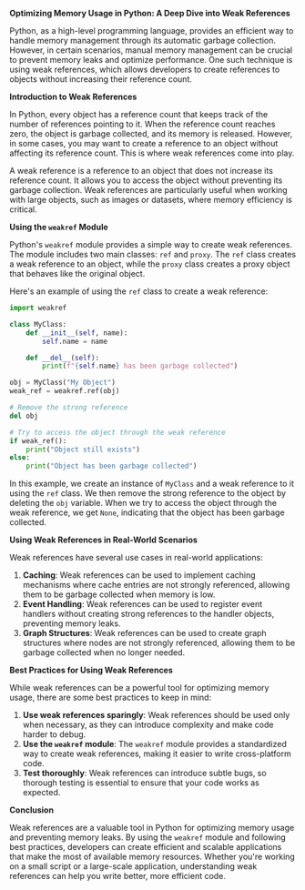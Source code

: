 **Optimizing Memory Usage in Python: A Deep Dive into Weak References**

Python, as a high-level programming language, provides an efficient way to handle memory management through its automatic garbage collection. However, in certain scenarios, manual memory management can be crucial to prevent memory leaks and optimize performance. One such technique is using weak references, which allows developers to create references to objects without increasing their reference count.

**Introduction to Weak References**

In Python, every object has a reference count that keeps track of the number of references pointing to it. When the reference count reaches zero, the object is garbage collected, and its memory is released. However, in some cases, you may want to create a reference to an object without affecting its reference count. This is where weak references come into play.

A weak reference is a reference to an object that does not increase its reference count. It allows you to access the object without preventing its garbage collection. Weak references are particularly useful when working with large objects, such as images or datasets, where memory efficiency is critical.

**Using the `weakref` Module**

Python's `weakref` module provides a simple way to create weak references. The module includes two main classes: `ref` and `proxy`. The `ref` class creates a weak reference to an object, while the `proxy` class creates a proxy object that behaves like the original object.

Here's an example of using the `ref` class to create a weak reference:
```python
import weakref

class MyClass:
    def __init__(self, name):
        self.name = name

    def __del__(self):
        print(f"{self.name} has been garbage collected")

obj = MyClass("My Object")
weak_ref = weakref.ref(obj)

# Remove the strong reference
del obj

# Try to access the object through the weak reference
if weak_ref():
    print("Object still exists")
else:
    print("Object has been garbage collected")
```
In this example, we create an instance of `MyClass` and a weak reference to it using the `ref` class. We then remove the strong reference to the object by deleting the `obj` variable. When we try to access the object through the weak reference, we get `None`, indicating that the object has been garbage collected.

**Using Weak References in Real-World Scenarios**

Weak references have several use cases in real-world applications:

1.  **Caching**: Weak references can be used to implement caching mechanisms where cache entries are not strongly referenced, allowing them to be garbage collected when memory is low.
2.  **Event Handling**: Weak references can be used to register event handlers without creating strong references to the handler objects, preventing memory leaks.
3.  **Graph Structures**: Weak references can be used to create graph structures where nodes are not strongly referenced, allowing them to be garbage collected when no longer needed.

**Best Practices for Using Weak References**

While weak references can be a powerful tool for optimizing memory usage, there are some best practices to keep in mind:

1.  **Use weak references sparingly**: Weak references should be used only when necessary, as they can introduce complexity and make code harder to debug.
2.  **Use the `weakref` module**: The `weakref` module provides a standardized way to create weak references, making it easier to write cross-platform code.
3.  **Test thoroughly**: Weak references can introduce subtle bugs, so thorough testing is essential to ensure that your code works as expected.

**Conclusion**

Weak references are a valuable tool in Python for optimizing memory usage and preventing memory leaks. By using the `weakref` module and following best practices, developers can create efficient and scalable applications that make the most of available memory resources. Whether you're working on a small script or a large-scale application, understanding weak references can help you write better, more efficient code.
